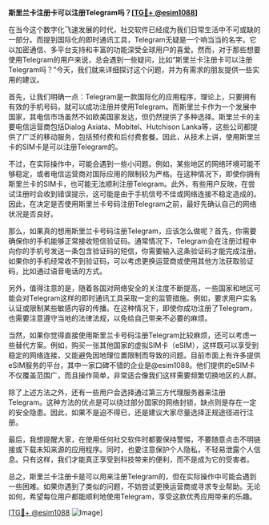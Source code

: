 **斯里兰卡注册卡可以注册Telegram吗？[[TG💪+ @esim1088](https://t.me/s/esim1088)]**

在当今这个数字化飞速发展的时代，社交软件已经成为我们日常生活中不可或缺的一部分。而提到国际化的即时通讯工具，Telegram无疑是一个响当当的名字。它以加密通信、多平台支持和丰富的功能深受全球用户的喜爱。然而，对于那些想要使用Telegram的用户来说，总会遇到一些疑问，比如“斯里兰卡注册卡可以注册Telegram吗？”今天，我们就来详细探讨这个问题，并为有需求的朋友提供一些实用的建议。

首先，让我们明确一点：Telegram是一款国际化的应用程序，理论上，只要拥有有效的手机号码，就可以成功注册并使用Telegram。而斯里兰卡作为一个发展中国家，其电信市场虽然不如欧美国家发达，但仍然提供了多种选择。斯里兰卡的主要电信运营商包括Dialog Axiata、Mobitel、Hutchison Lanka等，这些公司都提供了广泛的移动服务，包括预付费和后付费套餐。因此，从技术上讲，使用斯里兰卡的SIM卡是可以注册Telegram的。

不过，在实际操作中，可能会遇到一些小问题。例如，某些地区的网络环境可能不够稳定，或者电信运营商对国际应用的限制较为严格。在这种情况下，即使你拥有斯里兰卡的SIM卡，也可能无法顺利注册Telegram。此外，有些用户反映，在尝试注册时会收到错误提示，这可能是由于手机信号不佳或网络连接不稳定造成的。因此，在决定是否使用斯里兰卡号码注册Telegram之前，最好先确认自己的网络状况是否良好。

那么，如果真的想用斯里兰卡号码注册Telegram，应该怎么做呢？首先，你需要确保你的手机能够正常接收短信验证码。通常情况下，Telegram会在注册过程中向你的手机号发送一条包含验证码的短信，你需要输入这条验证码才能完成注册。如果你的手机经常收不到验证码，可以考虑更换运营商或使用其他方法获取验证码，比如通过语音电话的方式。

另外，值得注意的是，随着各国对网络安全的关注度不断提高，一些国家和地区可能会对Telegram这样的即时通讯工具采取一定的监管措施。例如，要求用户实名认证或限制某些敏感内容的传播。在这种情况下，即使你成功注册了Telegram，也需要注意遵守当地的法律法规，以免给自己带来不必要的麻烦。

当然，如果你觉得直接使用斯里兰卡号码注册Telegram比较麻烦，还可以考虑一些替代方案。例如，购买一张其他国家的虚拟SIM卡（eSIM），这样既可以享受到稳定的网络连接，又能避免因地理位置限制而导致的问题。目前市面上有许多提供eSIM服务的平台，其中一家口碑不错的企业是@esim1088。他们提供的eSIM卡不仅覆盖范围广，而且操作简单，非常适合像我们这样需要频繁切换地区的人群。

除了上述方法之外，还有一些用户会选择通过第三方代理服务器来注册Telegram。这种方法的优点是可以绕过部分国家的网络封锁，缺点则是存在一定的安全隐患。因此，如果不是迫不得已，还是建议大家尽量选择正规途径进行注册。

最后，我想提醒大家，在使用任何社交软件时都要保持警惕，不要随意点击不明链接或下载未知来源的应用程序。同时，也要注意保护个人隐私，不轻易泄露个人信息。只有这样，我们才能真正享受到科技带来的便利，而不是成为它的受害者。

总之，斯里兰卡注册卡是可以用来注册Telegram的，但在实际操作中可能会遇到一些困难。如果你遇到了类似的问题，不妨尝试更换运营商或寻求专业帮助。无论如何，希望每位用户都能顺利地使用Telegram，享受这款优秀应用带来的乐趣。

[[TG💪+ @esim1088](https://t.me/s/esim1088) ![Image](https://i.postimg.cc/4NQfJmqS/Snipaste-2025-05-13-00-14-12.png)]